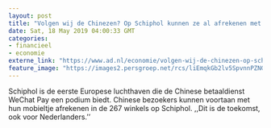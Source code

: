 ```yaml
---
layout: post
title: "Volgen wij de Chinezen? Op Schiphol kunnen ze al afrekenen met hun mobiel"
date: Sat, 18 May 2019 04:00:33 GMT
categories: 
- financieel 
- economie 
externe_link: "https://www.ad.nl/economie/volgen-wij-de-chinezen-op-schiphol-kunnen-ze-al-afrekenen-met-hun-mobiel~af677e4e/"
feature_image: "https://images2.persgroep.net/rcs/liEmqkGb2lv5SpvnnPZNG_d5o6A/diocontent/148614523/_fitwidth/400/?appId=21791a8992982cd8da851550a453bd7f&quality=0.7"
---
```


Schiphol is de eerste Europese luchthaven die de Chinese betaaldienst WeChat Pay een podium biedt. Chinese bezoekers kunnen voortaan met hun mobieltje afrekenen in de 267 winkels op Schiphol. ,,Dit is de toekomst, ook voor Nederlanders.’’
